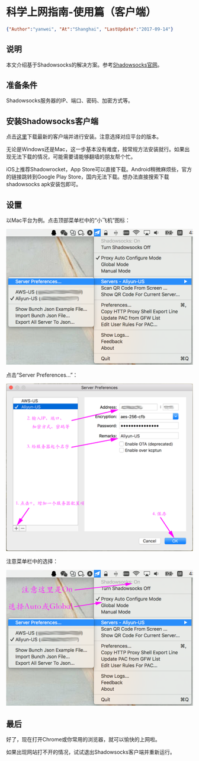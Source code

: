 # 科学上网指南-使用篇（客户端）

<link rel="stylesheet" type="text/css" href="../auto-number-title.css" >

```json
{"Author":"yanwei", "At":"Shanghai", "LastUpdate":"2017-09-14"}
```

## 说明
本文介绍基于Shadowsocks的解决方案。参考[Shadowsocks官网](https://shadowsocks.org/en/download/clients.html)。

## 准备条件
Shadowsocks服务器的IP、端口、密码、加密方式等。

## 安装Shadowsocks客户端
点击[这里](https://shadowsocks.org/en/download/clients.html)下载最新的客户端并进行安装。注意选择对应平台的版本。

无论是Windows还是Mac，这一步基本没有难度，按常规方法安装就行。如果出现无法下载的情况，可能需要请能够翻墙的朋友帮个忙。

iOS上推荐Shadowrocket，App Store可以直接下载。Android稍微麻烦些，官方的链接跳转到Google Play Store，国内无法下载。想办法直接搜索下载shadowsocks apk安装包即可。

## 设置
以Mac平台为例。点击顶部菜单栏中的“小飞机”图标：

![menu-1](shadowsocks-ng-menu-1.png)

点击“Server Preferences...”：

![server](shadowsocks-ng-server.png)

注意菜单栏中的选择：

![menu-2](shadowsocks-ng-menu-2.png)

## 最后
好了，现在打开Chrome或你常用的浏览器，就可以愉快的上网啦。

如果出现网站打不开的情况，试试退出Shadowsocks客户端并重新运行。